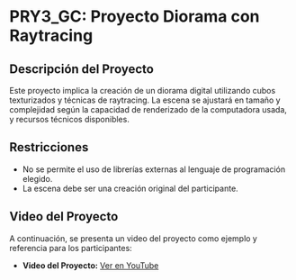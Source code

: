 # PRY3_GC: Proyecto Diorama con Raytracing

## Descripción del Proyecto
Este proyecto implica la creación de un diorama digital utilizando cubos texturizados y técnicas de raytracing. La escena se ajustará en tamaño y complejidad según la capacidad de renderizado de la computadora usada, y recursos técnicos disponibles.

## Restricciones
- No se permite el uso de librerías externas al lenguaje de programación elegido.
- La escena debe ser una creación original del participante.

## Video del Proyecto
A continuación, se presenta un video del proyecto como ejemplo y referencia para los participantes:

- **Video del Proyecto:** [Ver en YouTube](https://youtu.be/UXXKHwmvgPA)
